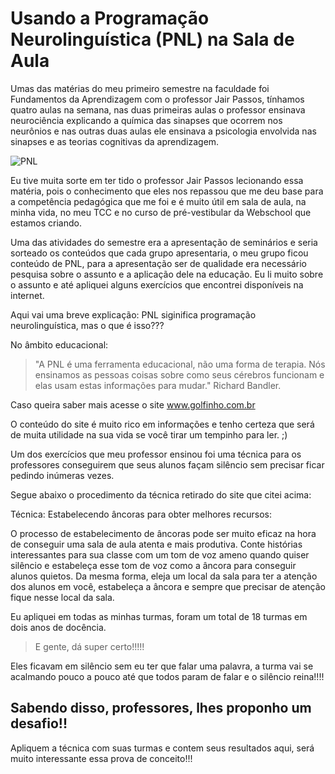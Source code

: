 # Usando a Programação Neurolinguística (PNL) na Sala de Aula 

Umas das matérias do meu primeiro semestre na faculdade foi Fundamentos da Aprendizagem com o professor Jair Passos, tínhamos quatro aulas na semana, nas duas primeiras aulas o professor ensinava neurociência explicando a química das sinapses que ocorrem nos neurônios e nas outras duas aulas ele ensinava a psicologia envolvida nas sinapses e as teorias cognitivas da aprendizagem.


![PNL](http://1.bp.blogspot.com/-cGCDaSZY-W4/VWolHM-c9tI/AAAAAAAAAEk/wmTAAmnd8Do/s1600/cerebro.png)


Eu tive muita sorte em ter tido o professor Jair Passos lecionando essa matéria, pois o conhecimento que eles nos repassou que me deu base para a competência pedagógica que me foi e é muito útil em sala de aula, na minha vida, no meu TCC e no curso de pré-vestibular da Webschool que estamos criando. 

Uma das atividades do semestre era a apresentação de seminários e seria sorteado os conteúdos que cada grupo apresentaria, o meu grupo ficou conteúdo de PNL, para a apresentação ser de qualidade era necessário pesquisa sobre o assunto e a aplicação dele na educação. Eu li muito sobre o assunto e até apliquei alguns exercícios que encontrei disponíveis na internet.

Aqui vai uma breve explicação: PNL siginifica programação neurolinguística, mas o que é isso??? 

No âmbito educacional: 

> "A PNL é uma ferramenta educacional, não uma forma de terapia. Nós ensinamos as pessoas coisas sobre como seus cérebros funcionam e elas usam estas informações para mudar." Richard Bandler.

Caso queira saber mais acesse o site www.golfinho.com.br

O conteúdo do site é muito rico em informações e tenho certeza que será de muita utilidade na sua vida se você tirar um tempinho para ler. ;)

Um dos exercícios que meu professor ensinou foi uma técnica para os professores conseguirem que seus alunos façam silêncio sem precisar ficar pedindo inúmeras vezes. 

Segue abaixo o procedimento da técnica retirado do site que citei acima: 

Técnica: Estabelecendo âncoras para obter melhores recursos:

O processo de estabelecimento de âncoras pode ser muito eficaz na hora de conseguir uma sala de aula atenta e mais produtiva. Conte histórias interessantes para sua classe com um tom de voz ameno quando quiser silêncio e estabeleça esse tom de voz como a âncora para conseguir alunos quietos. Da mesma forma, eleja um local da sala para ter a atenção dos alunos em você, estabeleça a âncora e sempre que precisar de atenção fique nesse local da sala.
 
Eu apliquei em todas as minhas turmas, foram um total de 18 turmas em dois anos de docência. 

> E gente, dá super certo!!!!!

Eles ficavam em silêncio sem eu ter que falar uma palavra, a turma vai se acalmando pouco a pouco até que todos param de falar e o silêncio reina!!!!


## Sabendo disso, professores, lhes proponho um desafio!!

Apliquem a técnica com suas turmas e contem seus resultados aqui, será muito interessante essa prova de conceito!!! 



